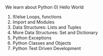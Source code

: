 We learn about Python
0) Hello World
1) If/else Loops, functions
2) Import and Modules
3) Data Structures: Lists and Tuples
4) More Data Structures: Set and Dictionary
5) Python Exceptions
6) Python Classes and Objects
7) Python Test Driven Development